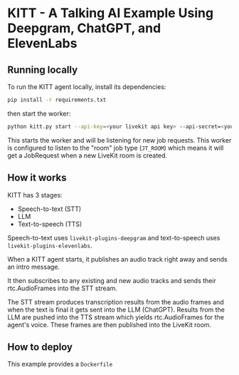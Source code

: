 # KITT - A Talking AI Example Using Deepgram, ChatGPT, and ElevenLabs

## Running locally

To run the KITT agent locally, install its dependencies:

```bash
pip install -r requirements.txt
```

then start the worker:

```bash
python kitt.py start --api-key=<your livekit api key> --api-secret=<your livekit api secret> --url=<your livekit ws url>
```

This starts the worker and will be listening for new job requests. This worker is configured to listen to the "room" job type (`JT_ROOM`) which means it will get a JobRequest when a new LiveKit room is created.

## How it works

KITT has 3 stages:

- Speech-to-text (STT)
- LLM
- Text-to-speech (TTS)

Speech-to-text uses `livekit-plugins-deepgram` and text-to-speech uses `livekit-plugins-elevenlabs`.

When a KITT agent starts, it publishes an audio track right away and sends an intro message. 

It then subscribes to any existing and new audio tracks and sends their rtc.AudioFrames into the STT stream. 

The STT stream produces transcription results from the audio frames and when the text is final it gets sent into the LLM (ChatGPT). Results from the LLM are pushed into the TTS stream which yields rtc.AudioFrames for the agent's voice. These frames are then published into the LiveKit room.

## How to deploy

This example provides a `Dockerfile`